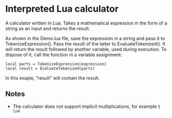 # Interpreted Lua calculator
A calculator written in Lua. Takes a mathematical expression in the form of a string as an input and returns the result.

As shown in the Demo.lua file, save the expression in a string and pass it to TokenizeExpression().
Pass the result of the latter to EvaluateTokenized(). It will return the result followed by another variable, used during execution.
To dispose of it, call the function in a variable assignment:
```
local parts = TokenizeExpression(expression)
local result = EvaluateTokenized(parts)
```
In this exaple, "result" will contain the result.

## Notes
- The calculator does not support implicit multiplications, for example `5 ln4`
